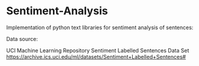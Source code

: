 # Sentiment-Analysis
Implementation of python text libraries for sentiment analysis of sentences:

Data source:

UCI Machine Learning Repository
Sentiment Labelled Sentences Data Set 
https://archive.ics.uci.edu/ml/datasets/Sentiment+Labelled+Sentences#
